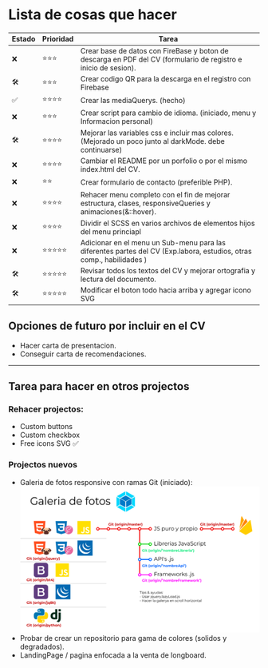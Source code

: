 # Lista de cosas que hacer
| Estado | Prioridad | Tarea                                                                                                                |
| ------ | --------- | -------------------------------------------------------------------------------------------------------------------- |
| ❌      | ⭐⭐⭐       | Crear base de datos con FireBase y boton de descarga en PDF del CV (formulario de registro e inicio de sesion).      |
| 🛠     | ⭐⭐⭐       | Crear codigo QR para la descarga en el registro con Firebase                                                         |
| ✅      | ⭐⭐⭐⭐      | Crear las mediaQuerys. (hecho)                                                                                       |
| ❌      | ⭐⭐⭐       | Crear script para cambio de idioma. (iniciado, menu y Informacion personal)                                          |
| 🛠     | ⭐⭐⭐⭐      | Mejorar las variables css e incluir mas colores. (Mejorado un poco junto al darkMode. debe continuarse)              |
| ❌      | ⭐⭐⭐⭐      | Cambiar el README por un porfolio o por el mismo index.html del CV.                                                  |
| ❌      | ⭐⭐        | Crear formulario de contacto (preferible PHP).                                                                       |
| ❌      | ⭐⭐⭐⭐      | Rehacer menu completo con el fin de mejorar estructura, clases, responsiveQueries y animaciones(&::hover).           |
| ❌      | ⭐⭐⭐⭐      | Dividir el SCSS en varios archivos de elementos hijos del menu princiapl                                             |
| ❌      | ⭐⭐⭐⭐⭐     | Adicionar en el menu un Sub-menu para las diferentes partes del CV (Exp.labora, estudios, otras comp., habilidades ) |
| 🛠     | ⭐⭐⭐⭐⭐     | Revisar todos los textos del CV y mejorar ortografia y lectura del documento.                                        |
| 🛠     | ⭐⭐⭐⭐⭐     | Modificar el boton todo hacia arriba y agregar icono SVG                                                             |


## Opciones de futuro por incluir en el CV
- Hacer carta de presentacion.
- Conseguir carta de recomendaciones.
---
## Tarea para hacer en otros projectos
### Rehacer projectos:
- Custom buttons
- Custom checkbox
- Free icons SVG ✅ 
  
### Projectos nuevos
- Galeria de fotos responsive con ramas Git (iniciado): 
  ![Texto alternativo](archives/mapa.jpg)
- Probar de crear un repositorio para gama de colores (solidos y degradados).
- LandingPage / pagina enfocada a la venta de longboard.